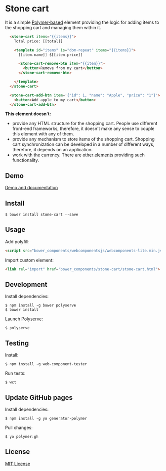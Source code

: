 # Stone cart

It is a simple [Polymer-based](https://www.polymer-project.org) element providing the logic for adding items to the shopping cart and managing them within it.

```html
  <stone-cart items="{{items}}">
    Total price: [[total]]

    <template id="items" is="dom-repeat" items="{{items}}">
      [[item.name]] $[[item.price]]

      <stone-cart-remove-btn item="{{item}}">
        <button>Remove from my cart</button>
      </stone-cart-remove-btn>

    </template>
  </stone-cart>

  <stone-cart-add-btn item='{"id": 1, "name": "Apple", "price": "1"}'>
    <button>Add apple to my cart</button>
  </stone-cart-add-btn>
```

**This element doesn't:**

 - provide any HTML structure for the shopping cart. People use different front-end frameworks, therefore, it doesn't make any sense to couple this element with any of them.
 - provide any mechanism to store items of the shopping cart. Shopping cart synchronization can be developed in a number of different ways, therefore, it depends on an application.
 - work with the currency. There are [other elements](https://customelements.io/search/currency) providing such functionality.

## Demo

[Demo and documentation](http://dnesteryuk.github.io/stone-cart)

## Install

```
$ bower install stone-cart --save
```

## Usage

Add polyfill:

```html
<script src="bower_components/webcomponentsjs/webcomponents-lite.min.js"></script>
```

Import custom element:

```html
<link rel="import" href="bower_components/stone-cart/stone-cart.html">
```

## Development

Install dependencies:

```
$ npm install -g bower polyserve
$ bower install
```

Launch [Polyserve](https://github.com/polymerlabs/polyserve):

```
$ polyserve
```

## Testing

Install:

```
$ npm install -g web-component-tester
```

Run tests:

```
$ wct
```

## Update GitHub pages

Install dependencies:

```
$ npm install -g yo generator-polymer
```

Pull changes:

```
$ yo polymer:gh
```

## License

[MIT License](https://opensource.org/licenses/MIT)